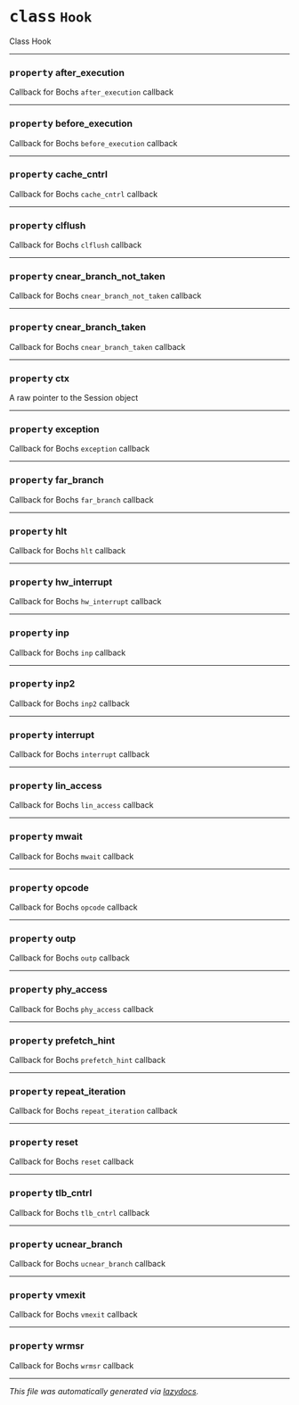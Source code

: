 <!-- markdownlint-disable -->

# <kbd>class</kbd> `Hook`
Class Hook 


---

### <kbd>property</kbd> after_execution

Callback for Bochs `after_execution` callback 

---

### <kbd>property</kbd> before_execution

Callback for Bochs `before_execution` callback 

---

### <kbd>property</kbd> cache_cntrl

Callback for Bochs `cache_cntrl` callback 

---

### <kbd>property</kbd> clflush

Callback for Bochs `clflush` callback 

---

### <kbd>property</kbd> cnear_branch_not_taken

Callback for Bochs `cnear_branch_not_taken` callback 

---

### <kbd>property</kbd> cnear_branch_taken

Callback for Bochs `cnear_branch_taken` callback 

---

### <kbd>property</kbd> ctx

A raw pointer to the Session object 

---

### <kbd>property</kbd> exception

Callback for Bochs `exception` callback 

---

### <kbd>property</kbd> far_branch

Callback for Bochs `far_branch` callback 

---

### <kbd>property</kbd> hlt

Callback for Bochs `hlt` callback 

---

### <kbd>property</kbd> hw_interrupt

Callback for Bochs `hw_interrupt` callback 

---

### <kbd>property</kbd> inp

Callback for Bochs `inp` callback 

---

### <kbd>property</kbd> inp2

Callback for Bochs `inp2` callback 

---

### <kbd>property</kbd> interrupt

Callback for Bochs `interrupt` callback 

---

### <kbd>property</kbd> lin_access

Callback for Bochs `lin_access` callback 

---

### <kbd>property</kbd> mwait

Callback for Bochs `mwait` callback 

---

### <kbd>property</kbd> opcode

Callback for Bochs `opcode` callback 

---

### <kbd>property</kbd> outp

Callback for Bochs `outp` callback 

---

### <kbd>property</kbd> phy_access

Callback for Bochs `phy_access` callback 

---

### <kbd>property</kbd> prefetch_hint

Callback for Bochs `prefetch_hint` callback 

---

### <kbd>property</kbd> repeat_iteration

Callback for Bochs `repeat_iteration` callback 

---

### <kbd>property</kbd> reset

Callback for Bochs `reset` callback 

---

### <kbd>property</kbd> tlb_cntrl

Callback for Bochs `tlb_cntrl` callback 

---

### <kbd>property</kbd> ucnear_branch

Callback for Bochs `ucnear_branch` callback 

---

### <kbd>property</kbd> vmexit

Callback for Bochs `vmexit` callback 

---

### <kbd>property</kbd> wrmsr

Callback for Bochs `wrmsr` callback 





---

_This file was automatically generated via [lazydocs](https://github.com/ml-tooling/lazydocs)._
